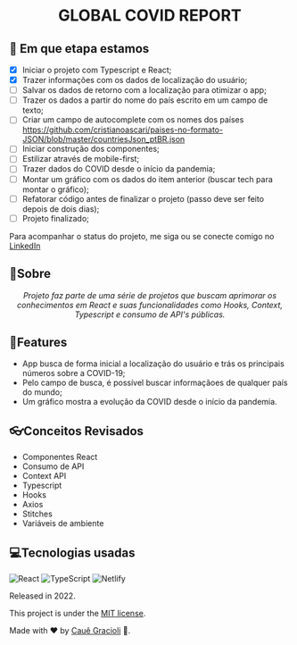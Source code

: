 <h1 align="center">
  GLOBAL COVID REPORT
</h1>

## 🧭 Em que etapa estamos
- [x] Iniciar o projeto com Typescript e React;
- [x] Trazer informações com os dados de localização do usuário;
- [ ] Salvar os dados de retorno com a localização para otimizar o app;
- [ ] Trazer os dados a partir do nome do país escrito em um campo de texto;
- [ ] Criar um campo de autocomplete com os nomes dos países https://github.com/cristianoascari/paises-no-formato-JSON/blob/master/countriesJson_ptBR.json
- [ ] Iniciar construção dos componentes;
- [ ] Estilizar através de mobile-first;
- [ ] Trazer dados do COVID desde o início da pandemia;
- [ ] Montar um gráfico com os dados do item anterior (buscar tech para montar o gráfico);
- [ ] Refatorar código antes de finalizar o projeto (passo deve ser feito depois de dois dias);
- [ ] Projeto finalizado;

Para acompanhar o status do projeto, me siga ou se conecte comigo no <a href="">LinkedIn</a>

## 📌Sobre

<div>
    <p align="center">
    <em>
        Projeto faz parte de uma série de projetos que buscam aprimorar os conhecimentos em React e suas funcionalidades como Hooks, Context, Typescript e consumo de API's públicas.
    </em>
    </p>
</div>

## 🚀Features

- App busca de forma inicial a localização do usuário e trás os principais números sobre a COVID-19;
- Pelo campo de busca, é possível buscar informaçãoes de qualquer país do mundo;
- Um gráfico mostra a evolução da COVID desde o início da pandemia.

## 👓Conceitos Revisados

- Componentes React
- Consumo de API
- Context API
- Typescript
- Hooks
- Axios
- Stitches
- Variáveis de ambiente

 ## 💻Tecnologias usadas
  
  ![React](https://img.shields.io/badge/react-%2320232a.svg?style=for-the-badge&logo=react&logoColor=%2361DAFB)
  ![TypeScript](https://img.shields.io/badge/typescript-%23007ACC.svg?style=for-the-badge&logo=typescript&logoColor=white)
  ![Netlify](https://img.shields.io/badge/netlify-%23000000.svg?style=for-the-badge&logo=netlify&logoColor=#00C7B7)

Released in 2022.

This project is under the [MIT license](https://github.com/Yuri-stack/ReadMe/blob/main/LICENSE).

Made with ❤️ by [Cauê Gracioli](https://github.com/cauegraciolip) 🚀.
